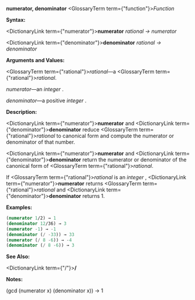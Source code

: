 **numerator, denominator** <GlossaryTerm  term={"function"}><i>Function</i></GlossaryTerm> 



**Syntax:** 



<DictionaryLink  term={"numerator"}><b>numerator</b></DictionaryLink> *rational → numerator* 



<DictionaryLink  term={"denominator"}><b>denominator</b></DictionaryLink> *rational → denominator* 



**Arguments and Values:** 



<GlossaryTerm  term={"rational"}><i>rational</i></GlossaryTerm>—a <GlossaryTerm  term={"rational"}><i>rational</i></GlossaryTerm>. 



*numerator*—an *integer* . 



*denominator*—a positive *integer* . 



**Description:** 



<DictionaryLink  term={"numerator"}><b>numerator</b></DictionaryLink> and <DictionaryLink  term={"denominator"}><b>denominator</b></DictionaryLink> reduce <GlossaryTerm  term={"rational"}><i>rational</i></GlossaryTerm> to canonical form and compute the numerator or denominator of that number. 



<DictionaryLink  term={"numerator"}><b>numerator</b></DictionaryLink> and <DictionaryLink  term={"denominator"}><b>denominator</b></DictionaryLink> return the numerator or denominator of the canonical form of <GlossaryTerm  term={"rational"}><i>rational</i></GlossaryTerm>. 



If <GlossaryTerm  term={"rational"}><i>rational</i></GlossaryTerm> is an *integer* , <DictionaryLink  term={"numerator"}><b>numerator</b></DictionaryLink> returns <GlossaryTerm  term={"rational"}><i>rational</i></GlossaryTerm> and <DictionaryLink  term={"denominator"}><b>denominator</b></DictionaryLink> returns 1. 



**Examples:**
```lisp
(numerator 1/2) → 1 
(denominator 12/36) → 3 
(numerator -1) → -1 
(denominator (/ -33)) → 33 
(numerator (/ 8 -6)) → -4 
(denominator (/ 8 -6)) → 3 
```
**See Also:** 



<DictionaryLink  term={"/"}><b>/</b></DictionaryLink> 







 



 



**Notes:** 



(gcd (numerator x) (denominator x)) → 1 



